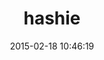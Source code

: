 ---
layout: post
title:  "hashie"
repo:   "intridea/hashie"
date:   2015-02-18 10:46:19
gemurl: https://github.com/intridea/hashie
---